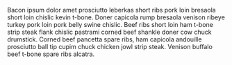 Bacon ipsum dolor amet prosciutto leberkas short ribs pork loin bresaola short loin chislic kevin t-bone. Doner capicola rump bresaola venison ribeye turkey pork loin pork belly swine chislic. Beef ribs short loin ham t-bone strip steak flank chislic pastrami corned beef shankle doner cow chuck drumstick. Corned beef pancetta spare ribs, ham capicola andouille prosciutto ball tip cupim chuck chicken jowl strip steak. Venison buffalo beef t-bone spare ribs alcatra.
